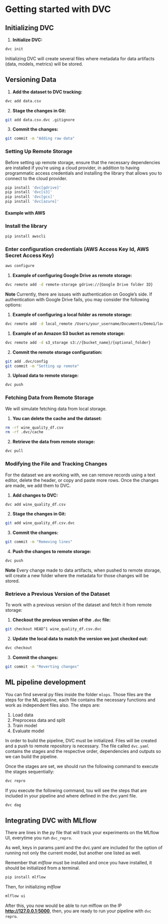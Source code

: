 # Getting started with DVC

## Initializing DVC

1. **Initialize DVC:**

```bash
dvc init
```

Initializing DVC will create several files where metadata for data artifacts (data, models, metrics) will be stored.

## Versioning Data
1. **Add the dataset to DVC tracking:**

```bash
dvc add data.csv
```

2. **Stage the changes in Git:**

```bash
git add data.csv.dvc .gitignore
```

3. **Commit the changes:**

```bash
git commit -m "Adding raw data"
```

### Setting Up Remote Storage

Before setting up remote storage, ensure that the necessary dependencies are installed if you’re using a cloud provider, in addition to having programmatic access credentials and installing the library that allows you to connect to the cloud provider.

```bash
pip install 'dvc[gdrive]'
pip install 'dvc[s3]'
pip install 'dvc[gcs]'
pip install 'dvc[azure]'
```

#### Example with AWS

### Install the library

```bash
pip install awscli
```

### Enter configuration credentials (AWS Access Key Id, AWS Secret Access Key)

```bash
aws configure
```


1. **Example of configuring Google Drive as remote storage:**

```bash
dvc remote add -d remote-storage gdrive://{Google Drive folder ID}
```

**Note**
Currently, there are issues with authentication on Google’s side. If authentication with Google Drive fails, you may consider the following options:


1. **Example of configuring a local folder as remote storage:**

```bash
dvc remote add -d local_remote /Users/your_username/Documents/Demo1/local_storage
```

1. **Example of an Amazon S3 bucket as remote storage:**

```bash
dvc remote add -d s3_storage s3://{bucket_name}/{optional_folder}
```

2. **Commit the remote storage configuration:**

```bash
git add .dvc/config
git commit -m "Setting up remote"
```

3. **Upload data to remote storage:**

```bash
dvc push
```

### Fetching Data from Remote Storage

We will simulate fetching data from local storage.

1. **You can delete the cache and the dataset:**

```bash
rm -rf wine_quality_df.csv
rm -rf .dvc/cache
```

2. **Retrieve the data from remote storage:**

```bash
dvc pull
```

### Modifying the File and Tracking Changes

For the dataset we are working with, we can remove records using a text editor, delete the header, or copy and paste more rows. Once the changes are made, we add them to DVC.

1. **Add changes to DVC:**

```bash
dvc add wine_quality_df.csv
```

2. **Stage the changes in Git:**

```bash
git add wine_quality_df.csv.dvc
```

3. **Commit the changes:**

```bash
git commit -m "Removing lines"
```

4. **Push the changes to remote storage:**

```bash
dvc push
```

**Note**
Every change made to data artifacts, when pushed to remote storage, will create a new folder where the metadata for those changes will be stored.

### Retrieve a Previous Version of the Dataset

To work with a previous version of the dataset and fetch it from remote storage:

1. **Checkout the previous version of the `.dvc` file:**

```bash
git checkout HEAD^1 wine_quality_df.csv.dvc
```

2. **Update the local data to match the version we just checked out:**

```bash
dvc checkout
```

3. **Commit the changes:**

```bash
git commit -m "Reverting changes"
```

## ML pipeline development
You can find several py files inside the folder `mlops`. Those files are the steps for the ML pipeline, each file contains the necessary functions and work as independent files also. The steps are:
1. Load data
2. Preprocess data and split
3. Train model
4. Evaluate model

In order to build the pipeline, DVC must be initialized. Files will be created and a push to remote repository is necessary. The file called `dvc.yaml` contains the stages and the respective order, dependencies and outputs so we can build the pipeline.

Once the stages are set, we should run the following command to execute the stages sequentially:
```bash
dvc repro
```

If you execute the following command, tou will see the steps that are included in your pipeline and where defined in the dvc.yaml file.
```bash
dvc dag
```

## Integrating DVC with MLflow

There are lines in the py file that will track your experiments on the MLflow UI, everytime you run `dvc_repro`.

As well, keys in params.yaml and the dvc.yaml are included for the option of running not only the current model, but another one listed as well.

Remember that *mlflow* must be installed and once you have installed, it should be initialized from a terminal.

```bash
pip install mlflow
```

Then, for initializing *mlflow*

```bash
mlflow ui
```

After this, you now would be able to run mlflow on the IP **http://127.0.0.1:5000**, then, you are ready to run your pipeline with `dvc repro`.
